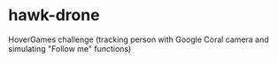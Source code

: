 # hawk-drone
HoverGames challenge (tracking person with Google Coral camera and simulating "Follow me" functions)
